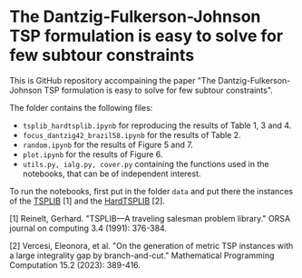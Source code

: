 # The Dantzig-Fulkerson-Johnson TSP formulation is easy to solve for few subtour constraints

This is GitHub repository accompaining the paper "The Dantzig-Fulkerson-Johnson TSP formulation is easy to solve for few subtour constraints".

The folder contains the following files:

- `tsplib_hardtsplib.ipynb`  for reproducing the results of Table 1, 3 and 4.
- `focus_dantzig42_brazil58.ipynb` for the results of Table 2.
- `random.ipynb` for the results of Figure 5 and 7. 
- `plot.ipynb` for the results of Figure 6.
- `utils.py, ialg.py, cover.py` containing the functions used in the notebooks, that can be of independent interest.

To run the notebooks, first put in the folder `data` and put there the instances of the [TSPLIB](http://comopt.ifi.uni-heidelberg.de/software/TSPLIB95/) [1] and the [HardTSPLIB](https://github.com/eleonoravercesi/HardTSPLIB/) [2].

[1] Reinelt, Gerhard. "TSPLIB—A traveling salesman problem library." ORSA journal on computing 3.4 (1991): 376-384.


[2] Vercesi, Eleonora, et al. "On the generation of metric TSP instances with a large integrality gap by branch-and-cut." Mathematical Programming Computation 15.2 (2023): 389-416.



